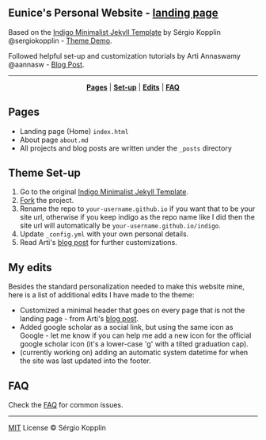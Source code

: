 ## Eunice's Personal Website - [landing page](https://euniceyeh.github.io/indigo)

Based on the [Indigo Minimalist Jekyll Template](https://github.com/sergiokopplin/indigo) by Sérgio Kopplin @sergiokopplin - [Theme Demo](http://sergiokopplin.github.io/indigo/).

Followed helpful set-up and customization tutorials by Arti Annaswamy @aannasw - [Blog Post](http://artiannaswamy.com/build-a-github-blog-part-2).

***

<p align="center">
    <b><a href="README.md#pages">Pages</a></b>
    |
    <b><a href="README.md#theme-set-up">Set-up</a></b>
    |
    <b><a href="README.md#my-edits">Edits</a></b>
    |
    <b><a href="README.md#faq">FAQ</a></b>
</p>

## Pages

* Landing page (Home) `index.html`
* About page `about.md`
* All projects and blog posts are written under the `_posts` directory

## Theme Set-up

1. Go to the original [Indigo Minimalist Jekyll Template](https://github.com/sergiokopplin/indigo).
2. [Fork](https://github.com/sergiokopplin/indigo/fork) the project.
3. Rename the repo to `your-username.github.io` if you want that to be your site url, otherwise if you keep indigo as the repo name like I did then the site url will automatically be `your-username.github.io/indigo`.
4. Update `_config.yml` with your own personal details.
5. Read Arti's [blog post](http://artiannaswamy.com/build-a-github-blog-part-2) for further customizations.

## My edits

Besides the standard personalization needed to make this website mine, here is a list of additional edits I have made to the theme:

* Customized a minimal header that goes on every page that is not the landing page - from Arti's [blog post](http://artiannaswamy.com/build-a-github-blog-part-2#different-headers). 
* Added google scholar as a social link, but using the same icon as Google - let me know if you can help me add a new icon for the official google scholar icon (it's a lower-case 'g' with a tilted graduation cap).
* (currently working on) adding an automatic system datetime for when the site was last updated into the footer.

## FAQ

Check the [FAQ](./FAQ.md) for common issues.

---

[MIT](http://kopplin.mit-license.org/) License © Sérgio Kopplin
